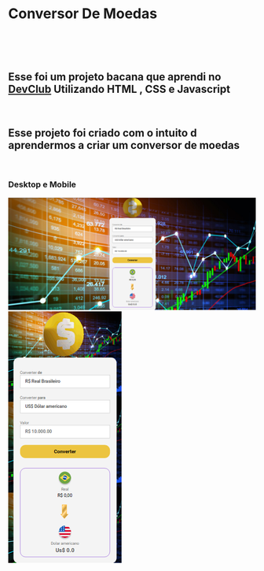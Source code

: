 <h1>Conversor De Moedas</h1>
<br>
<br>
<br>
<h2>Esse foi um projeto bacana que aprendi no <a href= "https//rodolfomori.com.br/devclub">DevClub</a> Utilizando HTML , CSS e Javascript</h2>
<br>
<h2>Esse projeto foi criado com o intuito d  aprendermos a criar um conversor de moedas</h2>
<br>

<h3>Desktop e Mobile</h3>


<img src="https://github.com/luchs8/Projetojs1/blob/main/assets/ConverterDesktop.png">
<br>
<img src="https://github.com/luchs8/Projetojs1/blob/main/assets/ConverterMobille.png">
